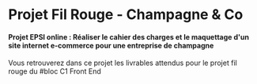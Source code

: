 ﻿# Projet Fil Rouge - Champagne & Co 

#### Projet EPSI online : Réaliser le cahier des charges et le maquettage d'un site internet e-commerce pour une entreprise de champagne

Vous retrouverez dans ce projet les livrables attendus pour le projet fil rouge du #bloc C1 Front End

